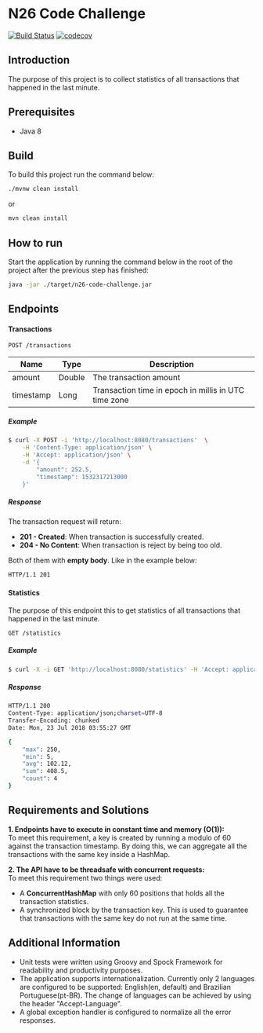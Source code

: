 # N26 Code Challenge

[![Build Status](https://travis-ci.org/leonardocaldas/n26-code-challenge.svg?branch=master)](https://travis-ci.org/leonardocaldas/n26-code-challenge)
[![codecov](https://codecov.io/gh/leonardocaldas/n26-code-challenge/branch/master/graph/badge.svg)](https://codecov.io/gh/leonardocaldas/n26-code-challenge)

## Introduction
The purpose of this project is to collect statistics of all transactions that happened in the last minute.  

## Prerequisites
- Java 8

## Build

To build this project run the command below:

```bash
./mvnw clean install
```
or
```bash
mvn clean install
```

## How to run

Start the application by running the command below in the root of the project after the previous step has finished:

```bash
java -jar ./target/n26-code-challenge.jar
```


## Endpoints

#### Transactions

`POST /transactions`

| Name      | Type   | Description                                          |
|-----------|--------|------------------------------------------------------|
| amount    | Double | The transaction amount                               |
| timestamp | Long   | Transaction time in epoch in millis in UTC time zone |

##### Example

```bash
$ curl -X POST -i 'http://localhost:8080/transactions'  \
    -H 'Content-Type: application/json' \
    -H 'Accept: application/json' \
    -d '{
        "amount": 252.5,
        "timestamp": 1532317213000
    }'
```

##### Response

The transaction request will return:
    
- **201 - Created**: When transaction is successfully created.
- **204 - No Content**: When transaction is reject by being too old.

Both of them with **empty body**. Like in the example below:

```bash
HTTP/1.1 201 
```

#### Statistics

The purpose of this endpoint this to get statistics of all transactions that happened in the last minute. 

`GET /statistics`

##### Example
```bash
$ curl -X -i GET 'http://localhost:8080/statistics' -H 'Accept: application/json'
```

##### Response

```bash
HTTP/1.1 200 
Content-Type: application/json;charset=UTF-8
Transfer-Encoding: chunked
Date: Mon, 23 Jul 2018 03:55:27 GMT

{
    "max": 250,
    "min": 5,
    "avg": 102.12,
    "sum": 408.5,
    "count": 4
}
```

## Requirements and Solutions

**1. Endpoints have to execute in constant time and memory (O(1)):**<br>
To meet this requirement, a key is created by running a modulo of 60 against the transaction timestamp. By doing this, we can aggregate all the transactions with the same key inside a HashMap.      

**2. The API have to be threadsafe with concurrent requests:**<br>
To meet this requirement two things were used:
- A **ConcurrentHashMap** with only 60 positions that holds all the transaction statistics.
- A synchronized block by the transaction key. This is used to guarantee that transactions with the same key do not run at the same time.

## Additional Information

- Unit tests were written using Groovy and Spock Framework for readability and productivity purposes.
- The application supports internationalization. Currently only 2 languages are configured to be supported: English(en, default) and Brazilian Portuguese(pt-BR). The change of languages can be achieved by using the header "Accept-Language".
- A global exception handler is configured to normalize all the error responses.